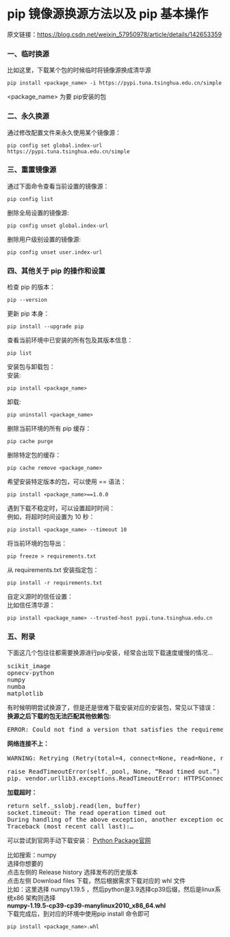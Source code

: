 # pip 镜像源换源方法以及 pip 基本操作

原文链接：https://blog.csdn.net/weixin_57950978/article/details/142653359  

### 一、临时换源
比如这里，下载某个包的时候临时将镜像源换成清华源
```
pip install <package_name> -i https://pypi.tuna.tsinghua.edu.cn/simple 
```
<package_name> 为要 pip安装的包

### 二、永久换源
通过修改配置文件来永久使用某个镜像源：
```
pip config set global.index-url https://pypi.tuna.tsinghua.edu.cn/simple
```

### 三、重置镜像源
通过下面命令查看当前设置的镜像源：
```
pip config list
```
删除全局设置的镜像源:
```
pip config unset global.index-url
```
删除用户级别设置的镜像源:
```
pip config unset user.index-url
```

### 四、其他关于 pip 的操作和设置
检查 pip 的版本：
```
pip --version
```
更新 pip 本身：
```
pip install --upgrade pip
```
查看当前环境中已安装的所有包及其版本信息：
```
pip list
```
安装包与卸载包：  
安装:
```
pip install <package_name>
```
卸载:
```
pip uninstall <package_name>
```
删除当前环境的所有 pip 缓存：
```
pip cache purge
```
删除特定包的缓存：
```
pip cache remove <package_name>
```
希望安装特定版本的包，可以使用 == 语法：
```
pip install <package_name>==1.0.0
```
遇到下载不稳定时，可以设置超时时间：  
例如，将超时时间设置为 10 秒：
```
pip install <package_name> --timeout 10
```
将当前环境的包导出：
```
pip freeze > requirements.txt
```
从 requirements.txt 安装指定包：
```
pip install -r requirements.txt
```
自定义源时的信任设置：  
比如信任清华源：
```
pip install <package_name> --trusted-host pypi.tuna.tsinghua.edu.cn 
```

### 五、附录
下面这几个包往往都需要换源进行pip安装，经常会出现下载速度缓慢的情况…
<pre>
scikit_image
opnecv-python
numpy
numba
matplotlib
</pre>
有时候明明尝试换源了，但是还是很难下载安装对应的安装包，常见以下错误：  
**换源之后下载的包无法匹配其他依赖包:**  
<pre>
ERROR: Could not find a version that satisfies the requirement …
</pre>
**网络连接不上：**
<pre>
WARNING: Retrying (Retry(total=4, connect=None, read=None, redirect=None, status=None)) after connection broken by ‘NewConnectionError(’<pip._vendor.urllib3.connection.HTTPSConnection object at 0x7f4248ebf7c0>: Failed to establish a new connection: [Errno 101] 网络不可达’)':…
</pre>
<pre>
raise ReadTimeoutError(self._pool, None, “Read timed out.”)
pip._vendor.urllib3.exceptions.ReadTimeoutError: HTTPSConnectionPool(host=‘files.pythonhosted.org’, port=443): Read timed out.
</pre>
**加载超时：**
<pre>
return self._sslobj.read(len, buffer)
socket.timeout: The read operation timed out
During handling of the above exception, another exception occurred:
Traceback (most recent call last):…
</pre>
可以尝试到官网手动下载安装： [Python Package官网](https://pypi.org/)  

比如搜索：numpy  
选择你想要的   
点击左侧的 Release history 选择发布的历史版本  
点击左侧 Download files 下载，然后根据需求下载对应的 whl 文件  
比如：这里选择 numpy1.19.5 ，然后python是3.9选择cp39后缀，然后是linux系统x86 架构则选择  
**numpy-1.19.5-cp39-cp39-manylinux2010_x86_64.whl**  
下载完成后，到对应的环境中使用pip install 命令即可  
```
pip install <package_name>.whl
```